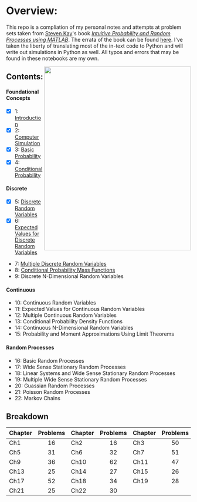 # Overview:

This repo is a compliation of my personal notes and attempts at problem sets taken from [Steven Kay](https://web.uri.edu/engineering/meet/skay/)'s book [_Intuitive Probability and Random Processes using MATLAB_](https://www.ele.uri.edu/faculty/kay/New%20web/downloadable%20files/book_total.pdf). The errata of the book can be found [here](https://www.ele.uri.edu/faculty/kay/New%20web/corrections.pdf). I've taken the liberty of translating most of the in-text code to Python and will write out simulations in Python as well. All typos and errors that may be found in these notebooks are my own. 

<img align="right" width="400" height="500" src="https://media.springernature.com/w306/springer-static/cover-hires/book/978-0-387-24158-6">

## Contents:

#### Foundational Concepts
- [x] 1: [Introduction](https://github.com/VictorCannestro/Intuitive_Probability_and_Random_Processes/blob/master/src/CH1_Introduction/CH1_Introduction.ipynb) 
- [x] 2: [Computer Simulation](https://github.com/VictorCannestro/Intuitive_Probability_and_Random_Processes/blob/master/src/CH2_Computer_Simulation/CH2_Computer_Simulation.ipynb) 
- [x] 3: [Basic Probability](https://github.com/VictorCannestro/Intuitive_Probability_and_Random_Processes/blob/master/src/CH3_Basic_Probability/CH3_Basic_Probability.ipynb) 
- [x] 4: [Conditional Probability](https://github.com/VictorCannestro/Intuitive_Probability_and_Random_Processes/blob/master/src/CH4_Conditional_Probability/CH4_Conditional_Probability.ipynb) 

#### Discrete
- [x] 5: [Discrete Random Variables](https://github.com/VictorCannestro/Intuitive_Probability_and_Random_Processes/blob/master/src/CH5_Discrete_Random_Variables/CH5_Discrete_Random_Variables.ipynb) 
- [x] 6: [Expected Values for Discrete Random Variables](https://github.com/VictorCannestro/Intuitive_Probability_and_Random_Processes/blob/master/src/CH6_Expected_Values_for_Discrete_Random_Variables/CH6_Expected_Values_for_Discrete_Random_Variables.ipynb)
- 7: [Multiple Discrete Random Variables](https://github.com/VictorCannestro/Intuitive_Probability_and_Random_Processes/blob/master/src/CH7_Multiple_Discrete_Random_Variables/CH7_Multiple_Discrete_Random_Variables.ipynb)
- 8: [Conditional Probability Mass Functions](https://github.com/VictorCannestro/Intuitive_Probability_and_Random_Processes/blob/master/src/CH8_Conditional_Probability_Mass_Functions/CH8_Conditional_Probability_Mass_Functions.ipynb) 
- 9: Discrete N-Dimensional Random Variables 

#### Continuous
- 10: Continuous Random Variables 
- 11: Expected Values for Continuous Random Variables 
- 12: Multiple Continuous Random Variables 
- 13: Conditional Probability Density Functions
- 14: Continuous N-Dimensional Random Variables 
- 15: Probability and Moment Approximations Using Limit Theorems 

#### Random Processes
- 16: Basic Random Processes 
- 17: Wide Sense Stationary Random Processes 
- 18: Linear Systems and Wide Sense Stationary Random Processes 
- 19: Multiple Wide Sense Stationary Random Processes 
- 20: Guassian Random Processes
- 21: Poisson Random Processes 
- 22: Markov Chains

## Breakdown
Chapter|Problems|Chapter|Problems|Chapter|Problems|Chapter|Problems
:------|:------:|-------|:------:|-------|:------:|-------|:------:
Ch1    |   16   | Ch2   |  16    |   Ch3 |  50    |   Ch4 |  43       
Ch5    | 31     |  Ch6  |  32    |  Ch7  |   51   |   Ch8 |   32          
Ch9    |   36   | Ch10  |   62   | Ch11  |  47    |  Ch12 |   56           
Ch13   |   25   |   Ch14|   27   | Ch15  |   26   |  Ch16 |   34     
Ch17   |   52   |   Ch18|   34   |   Ch19|   28   | Ch20  |   31    
Ch21   |  25    |  Ch22 |   30   |       |        | **Total:**| 784     
